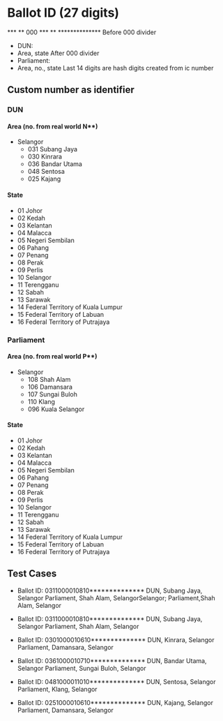 # Ballot ID (27 digits)
*** ** 000 *** ** **************
Before 000 divider
- DUN:
-   Area, state 
After 000 divider
- Parliament:
-   Area, no., state
Last 14 digits are hash digits created from ic number

## Custom number as identifier
### DUN
#### Area (no. from real world N**)
- Selangor
    - 031 Subang Jaya
    - 030 Kinrara
    - 036 Bandar Utama
    - 048 Sentosa
    - 025 Kajang

#### State
- 01	Johor
- 02	Kedah
- 03	Kelantan
- 04	Malacca
- 05	Negeri Sembilan
- 06	Pahang
- 07	Penang
- 08	Perak
- 09	Perlis
- 10	Selangor
- 11	Terengganu
- 12	Sabah
- 13	Sarawak
- 14	Federal Territory of Kuala Lumpur
- 15	Federal Territory of Labuan
- 16	Federal Territory of Putrajaya 

### Parliament
#### Area (no. from real world P**)
- Selangor
    - 108 Shah Alam
    - 106 Damansara
    - 107 Sungai Buloh
    - 110 Klang
    - 096 Kuala Selangor

#### State
- 01	Johor
- 02	Kedah
- 03	Kelantan
- 04	Malacca
- 05	Negeri Sembilan
- 06	Pahang
- 07	Penang
- 08	Perak
- 09	Perlis
- 10	Selangor
- 11	Terengganu
- 12	Sabah
- 13	Sarawak
- 14	Federal Territory of Kuala Lumpur
- 15	Federal Territory of Labuan
- 16	Federal Territory of Putrajaya 

## Test Cases
- Ballot ID: 0311000010810**************
DUN, Subang Jaya, Selangor
Parliament, Shah Alam, SelangorSelangor; Parliament,Shah Alam, Selangor

- Ballot ID: 0311000010810**************
DUN, Subang Jaya, Selangor
Parliament, Shah Alam, Selangor

- Ballot ID: 0301000010610**************
DUN, Kinrara, Selangor
Parliament, Damansara, Selangor

- Ballot ID: 0361000010710**************
DUN, Bandar Utama, Selangor
Parliament, Sungai Buloh, Selangor

- Ballot ID: 0481000011010**************
DUN, Sentosa, Selangor
Parliament, Klang, Selangor

- Ballot ID: 0251000010610**************
DUN, Kajang, Selangor
Parliament, Damansara, Selangor